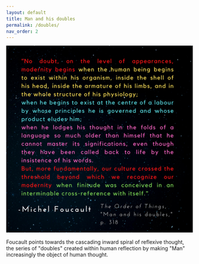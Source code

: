 ```yaml
---
layout: default
title: Man and his doubles
permalink: /doubles/
nav_order: 2
---
```



![Man and his doubles](../graphics/toot_doubles_graphic.png)

Foucault points towards the cascading inward spiral of reflexive thought, the series of "doubles" created within human reflection by making "Man" increasingly the object of human thought.
